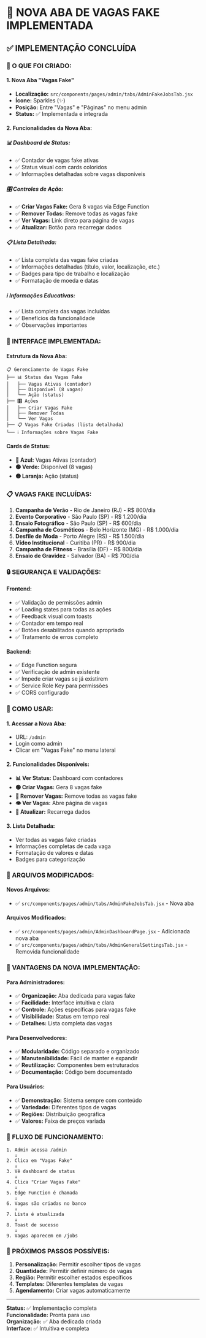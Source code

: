 # 🎯 NOVA ABA DE VAGAS FAKE IMPLEMENTADA

## ✅ **IMPLEMENTAÇÃO CONCLUÍDA**

### **🔧 O QUE FOI CRIADO:**

#### **1. Nova Aba "Vagas Fake"**
- **Localização:** `src/components/pages/admin/tabs/AdminFakeJobsTab.jsx`
- **Ícone:** Sparkles (✨)
- **Posição:** Entre "Vagas" e "Páginas" no menu admin
- **Status:** ✅ Implementada e integrada

#### **2. Funcionalidades da Nova Aba:**

##### **📊 Dashboard de Status:**
- ✅ Contador de vagas fake ativas
- ✅ Status visual com cards coloridos
- ✅ Informações detalhadas sobre vagas disponíveis

##### **🎛️ Controles de Ação:**
- ✅ **Criar Vagas Fake:** Gera 8 vagas via Edge Function
- ✅ **Remover Todas:** Remove todas as vagas fake
- ✅ **Ver Vagas:** Link direto para página de vagas
- ✅ **Atualizar:** Botão para recarregar dados

##### **📋 Lista Detalhada:**
- ✅ Lista completa das vagas fake criadas
- ✅ Informações detalhadas (título, valor, localização, etc.)
- ✅ Badges para tipo de trabalho e localização
- ✅ Formatação de moeda e datas

##### **ℹ️ Informações Educativas:**
- ✅ Lista completa das vagas incluídas
- ✅ Benefícios da funcionalidade
- ✅ Observações importantes

### **🎨 INTERFACE IMPLEMENTADA:**

#### **Estrutura da Nova Aba:**
```
📋 Gerenciamento de Vagas Fake
├── 📊 Status das Vagas Fake
│   ├── Vagas Ativas (contador)
│   ├── Disponível (8 vagas)
│   └── Ação (status)
├── 🎛️ Ações
│   ├── Criar Vagas Fake
│   ├── Remover Todas
│   └── Ver Vagas
├── 📋 Vagas Fake Criadas (lista detalhada)
└── ℹ️ Informações sobre Vagas Fake
```

#### **Cards de Status:**
- **🔵 Azul:** Vagas Ativas (contador)
- **🟢 Verde:** Disponível (8 vagas)
- **🟡 Laranja:** Ação (status)

### **📋 VAGAS FAKE INCLUÍDAS:**

1. **Campanha de Verão** - Rio de Janeiro (RJ) - R$ 800/dia
2. **Evento Corporativo** - São Paulo (SP) - R$ 1.200/dia
3. **Ensaio Fotográfico** - São Paulo (SP) - R$ 600/dia
4. **Campanha de Cosméticos** - Belo Horizonte (MG) - R$ 1.000/dia
5. **Desfile de Moda** - Porto Alegre (RS) - R$ 1.500/dia
6. **Vídeo Institucional** - Curitiba (PR) - R$ 900/dia
7. **Campanha de Fitness** - Brasília (DF) - R$ 800/dia
8. **Ensaio de Gravidez** - Salvador (BA) - R$ 700/dia

### **🔒 SEGURANÇA E VALIDAÇÕES:**

#### **Frontend:**
- ✅ Validação de permissões admin
- ✅ Loading states para todas as ações
- ✅ Feedback visual com toasts
- ✅ Contador em tempo real
- ✅ Botões desabilitados quando apropriado
- ✅ Tratamento de erros completo

#### **Backend:**
- ✅ Edge Function segura
- ✅ Verificação de admin existente
- ✅ Impede criar vagas se já existirem
- ✅ Service Role Key para permissões
- ✅ CORS configurado

### **🚀 COMO USAR:**

#### **1. Acessar a Nova Aba:**
- URL: `/admin`
- Login como admin
- Clicar em "Vagas Fake" no menu lateral

#### **2. Funcionalidades Disponíveis:**
- **📊 Ver Status:** Dashboard com contadores
- **🟢 Criar Vagas:** Gera 8 vagas fake
- **🔴 Remover Vagas:** Remove todas as vagas fake
- **👁️ Ver Vagas:** Abre página de vagas
- **🔄 Atualizar:** Recarrega dados

#### **3. Lista Detalhada:**
- Ver todas as vagas fake criadas
- Informações completas de cada vaga
- Formatação de valores e datas
- Badges para categorização

### **📁 ARQUIVOS MODIFICADOS:**

#### **Novos Arquivos:**
- ✅ `src/components/pages/admin/tabs/AdminFakeJobsTab.jsx` - Nova aba

#### **Arquivos Modificados:**
- ✅ `src/components/pages/admin/AdminDashboardPage.jsx` - Adicionada nova aba
- ✅ `src/components/pages/admin/tabs/AdminGeneralSettingsTab.jsx` - Removida funcionalidade

### **🎯 VANTAGENS DA NOVA IMPLEMENTAÇÃO:**

#### **Para Administradores:**
- ✅ **Organização:** Aba dedicada para vagas fake
- ✅ **Facilidade:** Interface intuitiva e clara
- ✅ **Controle:** Ações específicas para vagas fake
- ✅ **Visibilidade:** Status em tempo real
- ✅ **Detalhes:** Lista completa das vagas

#### **Para Desenvolvedores:**
- ✅ **Modularidade:** Código separado e organizado
- ✅ **Manutenibilidade:** Fácil de manter e expandir
- ✅ **Reutilização:** Componentes bem estruturados
- ✅ **Documentação:** Código bem documentado

#### **Para Usuários:**
- ✅ **Demonstração:** Sistema sempre com conteúdo
- ✅ **Variedade:** Diferentes tipos de vagas
- ✅ **Regiões:** Distribuição geográfica
- ✅ **Valores:** Faixa de preços variada

### **🔄 FLUXO DE FUNCIONAMENTO:**

```
1. Admin acessa /admin
   ↓
2. Clica em "Vagas Fake"
   ↓
3. Vê dashboard de status
   ↓
4. Clica "Criar Vagas Fake"
   ↓
5. Edge Function é chamada
   ↓
6. Vagas são criadas no banco
   ↓
7. Lista é atualizada
   ↓
8. Toast de sucesso
   ↓
9. Vagas aparecem em /jobs
```

### **🔮 PRÓXIMOS PASSOS POSSÍVEIS:**

1. **Personalização:** Permitir escolher tipos de vagas
2. **Quantidade:** Permitir definir número de vagas
3. **Região:** Permitir escolher estados específicos
4. **Templates:** Diferentes templates de vagas
5. **Agendamento:** Criar vagas automaticamente

---

**Status:** ✅ Implementação completa  
**Funcionalidade:** Pronta para uso  
**Organização:** ✅ Aba dedicada criada  
**Interface:** ✅ Intuitiva e completa 
